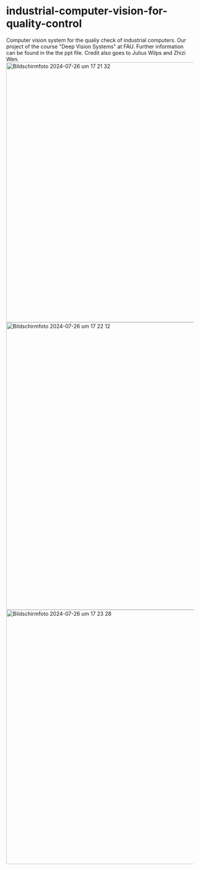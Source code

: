 # industrial-computer-vision-for-quality-control
Computer vision system for the qualiy check of industrial computers.
Our project of the course "Deep Vision Systems" at FAU. Further information can be found in the the ppt file. Credit also goes to Julius Wilps and Zhizi Wen.
<img width="698" alt="Bildschirmfoto 2024-07-26 um 17 21 32" src="https://github.com/user-attachments/assets/d5ee3bc5-6eae-47e2-a56a-ea76473da410">
<img width="772" alt="Bildschirmfoto 2024-07-26 um 17 22 12" src="https://github.com/user-attachments/assets/1e474f3c-d803-47e5-98e9-6fbac4ae8b26">
<img width="683" alt="Bildschirmfoto 2024-07-26 um 17 23 28" src="https://github.com/user-attachments/assets/c11c75e4-5b48-41e0-b184-fea1ec444753">


